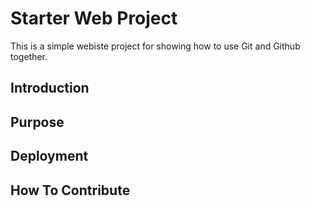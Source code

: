 # Starter Web Project

This is a simple webiste project for showing how to use Git and Github together.

## Introduction

## Purpose

## Deployment

## How To Contribute
